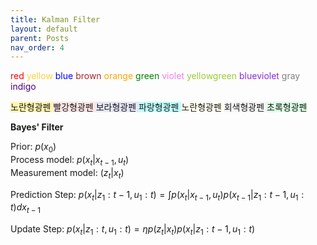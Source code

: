 ```yaml
---
title: Kalman Filter
layout: default
parent: Posts
nav_order: 4
---
```


<span style="color:red"> red </span>
<span style="color:#ffd33d"> yellow </span>
<span style="color:blue"> blue </span>
<span style="color:brown"> brown </span>
<span style="color:orange"> orange </span>
<span style="color:green"> green </span>
<span style="color:violet"> violet </span>
<span style="color:yellowgreen"> yellowgreen </span>
<span style="color:blueviolet"> blueviolet </span>
<span style="color:gray"> gray</span>
<span style="color:indigo"> indigo </span>

<span style="background-color:#fff5b1"> 노란형광펜 </span>
<span style="background-color:#FFE6E6"> 빨강형광펜 </span>
<span style="background-color:#E6E6FA"> 보라형광펜 </span>
<span style="background-color:#C0FFFF"> 파랑형광펜 </span>
<span style="background-color:#FFFFF0"> 노란형광펜 </span>
<span style="background-color:#F5F5F5"> 회색형광펜 </span>
<span style="background-color:#DCFFE4"> 초록형광펜 </span>




**Bayes' Filter**  

Prior: $p(x_0)$  
Process model: $p(x_t | x_{t-1}, u_t)$  
Measurement model: $(z_t | x_t)$  

Prediction Step: $p(x_t \vert z_1:t-1, u_1:t) = \int p(x_t \vert x_{t-1}, u_t) p(x_{t-1} \vert z_1:t-1, u_1:t) dx_{t-1}$  

Update Step: $p(x_t \vert z_1:t, u_1:t) = \eta p(z_t \vert x_t)p(x_t \vert z_1:{t-1}, u_1:t)$